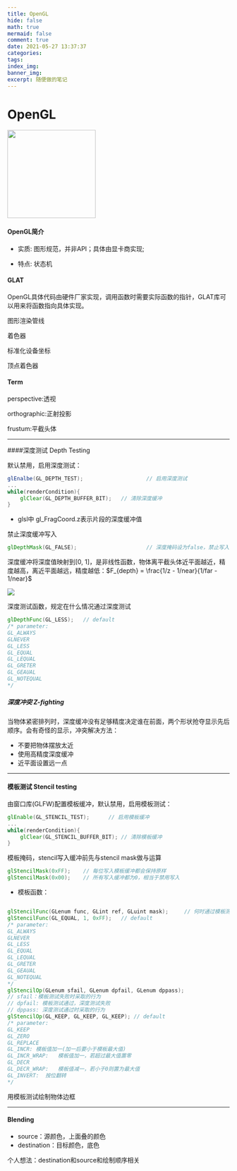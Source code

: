 ```yaml
---
title: OpenGL
hide: false
math: true
mermaid: false
comment: true
date: 2021-05-27 13:37:37
categories:
tags:
index_img:
banner_img:
excerpt: 随便做的笔记
---
```


# OpenGL

<img src="https://learnopengl.com/img/getting-started/opengl.jpg" width = 200>

#### OpenGL简介

* 实质: 图形规范，并非API；具体由显卡商实现;

* 特点: 状态机

#### GLAT

OpenGL具体代码由硬件厂家实现，调用函数时需要实际函数的指针，GLAT库可以用来将函数指向具体实现。



图形渲染管线

着色器

标准化设备坐标

顶点着色器



#### Term

perspective:透视

orthographic:正射投影

frustum:平截头体

---

####深度测试 Depth Testing

默认禁用，启用深度测试：

```glsl
glEnalbe(GL_DEPTH_TEST);					// 启用深度测试
...
while(renderCondition){
    glClear(GL_DEPTH_BUFFER_BIT);	// 清除深度缓冲
}
```

* glsl中 gl_FragCoord.z表示片段的深度缓冲值

禁止深度缓冲写入

```glsl
glDepthMask(GL_FALSE);						// 深度掩码设为false，禁止写入
```

深度缓冲将深度值映射到[0, 1]，是非线性函数，物体离平截头体近平面越近，精度越高，离近平面越远，精度越低：$F_{depth} = \frac{1/z - 1/near}{1/far - 1/near}$

![](https://learnopengl.com/img/advanced/depth_non_linear_graph.png)

深度测试函数，规定在什么情况通过深度测试

```glsl
glDepthFunc(GL_LESS);	// default
/* parameter:
GL_ALWAYS
GLNEVER
GL_LESS
GL_EQUAL
GL_LEQUAL
GL_GRETER
GL_GEAUAL
GL_NOTEQUAL
*/
```

##### 深度冲突 Z-fighting

当物体紧密排列时，深度缓冲没有足够精度决定谁在前面，两个形状抢夺显示先后顺序。会有奇怪的显示，冲突解决方法：

* 不要把物体摆放太近
* 使用高精度深度缓冲
* 近平面设置远一点

---

#### 模板测试 Stencil testing

由窗口库(GLFW)配置模板缓冲，默认禁用，启用模板测试：

```glsl
glEnable(GL_STENCIL_TEST);		// 启用模板缓冲
...
while(renderCondition){
    glClear(GL_STENCIL_BUFFER_BIT);	// 清除模板缓冲
}
```

模板掩码，stencil写入缓冲前先与stencil mask做与运算

```glsl
glStencilMask(0xFF);	// 每位写入模板缓冲都会保持原样
glStencilMask(0x00);	// 所有写入缓冲都为0，相当于禁用写入
```

* 模板函数：

````glsl

glStencilFunc(GLenum func, GLint ref, GLuint mask);		// 何时通过模板测试
glStencilFunc(GL_EQUAL, 1, 0xFF);	// default
/* parameter:
GL_ALWAYS
GLNEVER
GL_LESS
GL_EQUAL
GL_LEQUAL
GL_GRETER
GL_GEAUAL
GL_NOTEQUAL
*/
glStencilOp(GLenum sfail, GLenum dpfail, GLenum dppass);
// sfail：模板测试失败时采取的行为
// dpfail: 模板测试通过，深度测试失败
// dppass: 深度测试通过时采取的行为
glStencilOp(GL_KEEP, GL_KEEP, GL_KEEP);	// default
/* parameter:
GL_KEEP
GL_ZERO
GL_REPLACE
GL_INCR: 模板值加一(加一后要小于模板最大值)
GL_INCR_WRAP:	模板值加一，若超过最大值置零
GL_DECR
GL_DECR_WRAP:	模板值减一，若小于0则置为最大值
GL_INVERT:	按位翻转
*/
````

用模板测试绘制物体边框

---

#### Blending

* source：源颜色，上面叠的颜色
* destination：目标颜色，底色

个人想法：destination和source和绘制顺序相关

